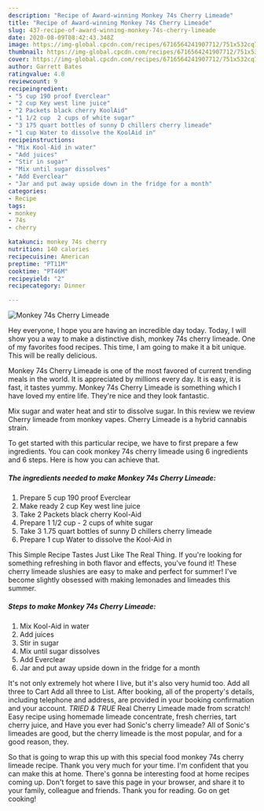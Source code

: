 ```yaml
---
description: "Recipe of Award-winning Monkey 74s Cherry Limeade"
title: "Recipe of Award-winning Monkey 74s Cherry Limeade"
slug: 437-recipe-of-award-winning-monkey-74s-cherry-limeade
date: 2020-08-09T08:42:43.348Z
image: https://img-global.cpcdn.com/recipes/6716564241907712/751x532cq70/monkey-74s-cherry-limeade-recipe-main-photo.jpg
thumbnail: https://img-global.cpcdn.com/recipes/6716564241907712/751x532cq70/monkey-74s-cherry-limeade-recipe-main-photo.jpg
cover: https://img-global.cpcdn.com/recipes/6716564241907712/751x532cq70/monkey-74s-cherry-limeade-recipe-main-photo.jpg
author: Garrett Bates
ratingvalue: 4.8
reviewcount: 9
recipeingredient:
- "5 cup 190 proof Everclear"
- "2 cup Key west line juice"
- "2 Packets black cherry KoolAid"
- "1 1/2 cup  2 cups of white sugar"
- "3 175 quart bottles of sunny D chillers cherry limeade"
- "1 cup Water to dissolve the KoolAid in"
recipeinstructions:
- "Mix Kool-Aid in water"
- "Add juices"
- "Stir in sugar"
- "Mix until sugar dissolves"
- "Add Everclear"
- "Jar and put away upside down in the fridge for a month"
categories:
- Recipe
tags:
- monkey
- 74s
- cherry

katakunci: monkey 74s cherry 
nutrition: 140 calories
recipecuisine: American
preptime: "PT11M"
cooktime: "PT46M"
recipeyield: "2"
recipecategory: Dinner

---
```



![Monkey 74s Cherry Limeade](https://img-global.cpcdn.com/recipes/6716564241907712/751x532cq70/monkey-74s-cherry-limeade-recipe-main-photo.jpg)

Hey everyone, I hope you are having an incredible day today. Today, I will show you a way to make a distinctive dish, monkey 74s cherry limeade. One of my favorites food recipes. This time, I am going to make it a bit unique. This will be really delicious.

Monkey 74s Cherry Limeade is one of the most favored of current trending meals in the world. It is appreciated by millions every day. It is easy, it is fast, it tastes yummy. Monkey 74s Cherry Limeade is something which I have loved my entire life. They're nice and they look fantastic.

Mix sugar and water heat and stir to dissolve sugar. In this review we review Cherry limeade from monkey vapes. Cherry Limeade is a hybrid cannabis strain.


To get started with this particular recipe, we have to first prepare a few ingredients. You can cook monkey 74s cherry limeade using 6 ingredients and 6 steps. Here is how you can achieve that.

<!--inarticleads1-->

##### The ingredients needed to make Monkey 74s Cherry Limeade:

1. Prepare 5 cup 190 proof Everclear
1. Make ready 2 cup Key west line juice
1. Take 2 Packets black cherry Kool-Aid
1. Prepare 1 1/2 cup - 2 cups of white sugar
1. Take 3 1.75 quart bottles of sunny D chillers cherry limeade
1. Prepare 1 cup Water to dissolve the Kool-Aid in


This Simple Recipe Tastes Just Like The Real Thing. If you&#39;re looking for something refreshing in both flavor and effects, you&#39;ve found it! These cherry limeade slushies are easy to make and perfect for summer! I&#39;ve become slightly obsessed with making lemonades and limeades this summer. 

<!--inarticleads2-->

##### Steps to make Monkey 74s Cherry Limeade:

1. Mix Kool-Aid in water
1. Add juices
1. Stir in sugar
1. Mix until sugar dissolves
1. Add Everclear
1. Jar and put away upside down in the fridge for a month


It&#39;s not only extremely hot where I live, but it&#39;s also very humid too. Add all three to Cart Add all three to List. After booking, all of the property&#39;s details, including telephone and address, are provided in your booking confirmation and your account. *TRIED &amp; TRUE* Real Cherry Limeade made from scratch! Easy recipe using homemade limeade concentrate, fresh cherries, tart cherry juice, and Have you ever had Sonic&#39;s cherry limeade? All of Sonic&#39;s limeades are good, but the cherry limeade is the most popular, and for a good reason, they. 

So that is going to wrap this up with this special food monkey 74s cherry limeade recipe. Thank you very much for your time. I'm confident that you can make this at home. There's gonna be interesting food at home recipes coming up. Don't forget to save this page in your browser, and share it to your family, colleague and friends. Thank you for reading. Go on get cooking!
